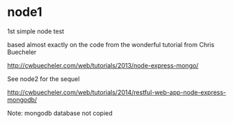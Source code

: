 node1
=====

1st simple node test

based almost exactly on the code from the wonderful tutorial from Chris Buecheler

http://cwbuecheler.com/web/tutorials/2013/node-express-mongo/

See node2 for the sequel

http://cwbuecheler.com/web/tutorials/2014/restful-web-app-node-express-mongodb/

Note: mongodb database not copied
